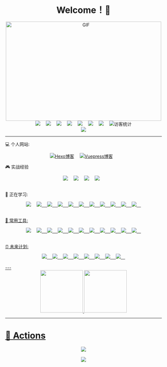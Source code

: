
<h1 align="center">Welcome！👋 </h1>

<!-- 敲代码的图片 -->
<!-- <div align="center" ><img order-radius="100px" src="https://shinoimg.yyshino.top/img/202210151659756.gif"></div> -->
<div align="center"><img alt="GIF" src="https://github.com/abhisheknaiidu/abhisheknaiidu/blob/master/code.gif?raw=true" width="500" height="320" /></div>


<!-- 个人资料徽标 -->
  <div align="center">
    <a href="https://v-blog.yyshino.top/"><img src="https://img.shields.io/badge/website-%E4%B8%AA%E4%BA%BA%E7%BD%91%E7%AB%99-blue"></a>&emsp;
    <a href="https://twitter.com/sun0225SUN/"><img src="https://img.shields.io/badge/twitter-%E6%8E%A8%E7%89%B9-blue"></a>&emsp;
    <a href="https://www.facebook.com/profile.php?id=100070064104265/"><img src="https://img.shields.io/badge/facebook-%E8%84%B8%E4%B9%A6-003472"></a>&emsp;
    <a href="https://www.youtube.com/channel/UC4nDk0V8I1c6m3CIo0F2LIQ"><img src="https://img.shields.io/badge/youtube-%E6%B2%B9%E7%AE%A1-c32136"></a>&emsp;
    <a href="https://blog.csdn.net/weixin_50915462/"><img src="https://img.shields.io/badge/CSDN-%E5%8D%9A%E5%AE%A2-c32136"></a>&emsp;
    <a href="https://space.bilibili.com/448488855/"><img src="https://img.shields.io/badge/bilibili-B%E7%AB%99-ff69b4"></a>&emsp;
    <a href="https://www.zhihu.com/people/yyshino"><img src="https://img.shields.io/badge/zhihu-%E7%9F%A5%E4%B9%8E-blue"></a>&emsp;
  <!-- 访客数统计徽标 -->
    <img src="https://visitor-badge.glitch.me/badge?page_id=0Shino0" alt="访客统计" />
  </div>

<!-- 贪吃蛇代码贡献图 -->
<div align="center"><img src="https://cdn.jsdelivr.net/gh/sun0225SUN/sun0225SUN/contribution-snake/github-contribution-grid-snake.svg" /></div>

---
:computer: 个人网站:

  <div align="center">
    <a href="https://blog.yyshino.top/"><img src="https://img.shields.io/badge/Hexo博客-3CD6B4?style=for-the-badge&logo=hexo&logoColor=%3CD6B4" alt="Hexo博客"></a>&emsp;
    <a href="https://v-blog.yyshino.top/"><img src="https://img.shields.io/badge/Vuepress博客-%2335495e.svg?style=for-the-badge&logo=vuedotjs&logoColor=%234FC08D" alt="Vuepress博客"></a>&emsp;
  </div>

  :video_game: 实战经验

  <!-- 个人资料徽标 -->
  <div align="center">
    <a href="http://www.yyshino.top/"><img src="https://img.shields.io/badge/JavaScript-%E4%B8%AA%E4%BA%BA%E9%A6%96%E9%A1%B5-blue?style=for-the-badge&logo=javascript&logoColor=F7DF1E"></a>&emsp;
    <a href="https://c-shop.yyshino.top/"><img src="https://img.shields.io/badge/Vue2-%E7%94%B5%E5%95%86%E5%B9%B3%E5%8F%B0-blue?style=for-the-badge&logo=vuedotjs&logoColor=4FC08D"></a>&emsp;
    <a href="https://e-admin.yyshino.top/"><img src="https://img.shields.io/badge/Vue2-%E7%94%B5%E5%95%86%E5%B9%B3%E5%8F%B0%E5%AE%9E%E6%97%B6%E7%9B%91%E6%8E%A7%E7%B3%BB%E7%BB%9F(Echarts)-blue?style=for-the-badge&logo=vuedotjs&logoColor=4FC08D"></a>&emsp;
    <a href="https://github.com/0Shino0/company-admin"><img src="https://img.shields.io/badge/Vue3-%E9%80%9A%E7%94%A8%E7%AE%A1%E7%90%86%E5%90%8E%E5%8F%B0%E9%A1%B9%E7%9B%AE-blue?style=for-the-badge&logo=vuedotjs&logoColor=4FC08D"></a>&emsp;
  </div>
  <br/>

 🔭 正在学习: 
  <div align="center">
    <!-- 技术栈 -->
    <a href="https://developer.mozilla.org/zh-CN/docs/Web/HTML"><img src="https://img.shields.io/badge/HTML5-E34F26?style=for-the-badge&logo=html5&logoColor=white"></a>&emsp;
    <a href="#"><img src="https://img.shields.io/badge/CSS3-1572B6?style=for-the-badge&logo=css3&logoColor=white">&emsp;
    <a href="#"><img src="https://img.shields.io/badge/JavaScript-323330?style=for-the-badge&logo=javascript&logoColor=F7DF1E">&emsp;
    <a href="#"><img src="https://img.shields.io/badge/Vue.js-35495E?style=for-the-badge&logo=vuedotjs&logoColor=4FC08D">&emsp;
    <a href="#"><img src="https://img.shields.io/badge/React-20232A?style=for-the-badge&logo=react&logoColor=61DAFB">&emsp;
    <a href="#"><img src="https://img.shields.io/badge/jQuery-0769AD?style=for-the-badge&logo=jquery&logoColor=white">&emsp;
    <a href="#"><img src="https://img.shields.io/badge/Node.js-339933?style=for-the-badge&logo=nodedotjs&logoColor=white">&emsp;
    <a href="#"><img src="https://img.shields.io/badge/Koa.js-000000?style=for-the-badge&logo=koa&logoColor=white">&emsp;
    <a href="#"><img src="https://img.shields.io/badge/TypeScript-007ACC?style=for-the-badge&logo=typescript&logoColor=white">&emsp;
    <a href="#"><img src="https://img.shields.io/badge/MongoDB-4EA94B?style=for-the-badge&logo=mongodb&logoColor=white">&emsp;
    <a href="#"><img src="https://img.shields.io/badge/MySQL-005C84?style=for-the-badge&logo=mysql&logoColor=white">&emsp;
  </div>
  <br/>

  <!-- Tools -->
🔎 常用工具:
  <div align="center">
    <a href="#"><img src="https://img.shields.io/badge/Vercel-000000?style=for-the-badge&logo=vercel&logoColor=white"></a>&emsp;
    <a href="#"><img src="https://img.shields.io/badge/GitHub-100000?style=for-the-badge&logo=github&logoColor=white">&emsp;
    <a href="#"><img src="https://img.shields.io/badge/Yarn-2C8EBB?style=for-the-badge&logo=yarn&logoColor=white">&emsp;
    <a href="#"><img src="https://img.shields.io/badge/npm-CB3837?style=for-the-badge&logo=npm&logoColor=white">&emsp;
    <a href="#"><img src="https://img.shields.io/badge/Markdown-000000?style=for-the-badge&logo=markdown&logoColor=white">&emsp;
    <a href="#"><img src="https://img.shields.io/badge/Stack_Overflow-FE7A16?style=for-the-badge&logo=stack-overflow&logoColor=white">&emsp;
    <a href="#"><img src="https://img.shields.io/badge/VSCode-0078D4?style=for-the-badge&logo=visual%20studio%20code&logoColor=white">&emsp;
    <a href="#"><img src="https://img.shields.io/badge/Google_chrome-4285F4?style=for-the-badge&logo=Google-chrome&logoColor=white">&emsp;
    <a href="#"><img src="https://img.shields.io/badge/GitLab-330F63?style=for-the-badge&logo=gitlab&logoColor=white">&emsp;
    <a href="#"><img src="https://img.shields.io/badge/Webpack-8DD6F9?style=for-the-badge&logo=Webpack&logoColor=white">&emsp;
    <a href="#"><img src="https://img.shields.io/badge/Vite-B73BFE?style=for-the-badge&logo=vite&logoColor=FFD62E">&emsp;
  </div>
  <br/>

⏰ 未来计划:
  <div align="center">
    <a href="#"><img src="https://img.shields.io/badge/React_Native-20232A?style=for-the-badge&logo=react&logoColor=61DAFB">&emsp;
    <a href="#"><img src="https://img.shields.io/badge/Flutter-02569B?style=for-the-badge&logo=flutter&logoColor=white">&emsp;
    <a href="#"><img src="https://img.shields.io/badge/Dart-0175C2?style=for-the-badge&logo=dart&logoColor=white">&emsp;
    <a href="#"><img src="https://img.shields.io/badge/Python-FFD43B?style=for-the-badge&logo=python&logoColor=blue">&emsp;
    <a href="#"><img src="https://img.shields.io/badge/java-%23ED8B00.svg?style=for-the-badge&logo=java&logoColor=white">&emsp;
    <a href="#"><img src="https://img.shields.io/badge/Docker-2CA5E0?style=for-the-badge&logo=docker&logoColor=white">&emsp;
    <a href="#"><img src="https://img.shields.io/badge/C%23-239120?style=for-the-badge&logo=c-sharp&logoColor=white">&emsp;
    <a href="#"><img src="https://img.shields.io/badge/Unity-100000?style=for-the-badge&logo=unity&logoColor=white">&emsp;
  </div>
   <br/>
---

<!-- GitHub数据统计 -->
<div align="center">
  <img height="137px" src="https://github-readme-stats.vercel.app/api?username=0shino0&hide_title=true&hide_border=true&show_icons=trueline_height=21&text_color=000&icon_color=000&bg_color=0,ea6161,ffc64d,fffc4d,52fa5a&theme=graywhite" />
  <img height="137px" src="https://github-readme-stats.vercel.app/api/top-langs/?username=0shino0&hide_title=true&hide_border=true&layout=compact&langs_count=6&text_color=000&icon_color=fff&bg_color=0,52fa5a,4dfcff,c64dff&theme=graywhite" />
</div>
      
<!-- 
<div align="center">
  <img src="https://activity-graph.herokuapp.com/graph?username=0Shino0&theme=xcode" />
  <img src="https://cn.vuejs.org/logo.svg" />
  <img src="" />
  <img src="" />
  <img src="" />
  <img src="" />
  <img src="" />
  <img src="" />
  <img src="" />
</div> -->

---

# 🚀 Actions

<!-- 连续提交代码天数记录 -->
<div align="center">
  <img align="center" src="https://github-readme-streak-stats.herokuapp.com/?user=0Shino0&theme=dark&hide_border=true" />
</div>
<br>

<!-- metrics -->
<div align="center"> <img src="https://metrics.lecoq.io/0Shino0?template=classic&config.timezone=Asia%2FShanghai"> </div>

